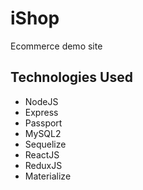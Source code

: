 # iShop

Ecommerce demo site

## Technologies Used

- NodeJS
- Express
- Passport
- MySQL2
- Sequelize
- ReactJS
- ReduxJS
- Materialize 
